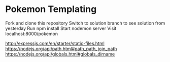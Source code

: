 # Pokemon Templating

Fork and clone this repository
Switch to solution branch to see solution from yesterday
Run npm install
Start nodemon server
Visit localhost:8000/pokemon

http://expressjs.com/en/starter/static-files.html
https://nodejs.org/api/path.html#path_path_join_path
https://nodejs.org/api/globals.html#globals_dirname
